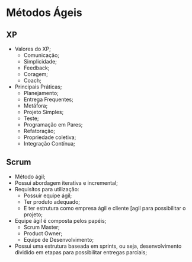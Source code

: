 # Métodos Ágeis

## XP
- Valores do XP;
  - Comunicação;
  - Simplicidade;
  - Feedback;
  - Coragem;
  - Coach;
- Principais Práticas;
  - Planejamento;
  - Entrega Frequentes;
  - Metáfora;
  - Projeto Simples;
  - Teste;
  - Programação em Pares;
  - Refatoração;
  - Propriedade coletiva;
  - Integração Contínua;
  
## Scrum
- Método ágil;
- Possui abordagem iterativa e incremental;
- Requisítos para utilização:
	- Possuir equipe ágil;
	- Ter produto adequado;
	- E ter estrutura como empresa ágil e cliente [agil para possibilitar o projeto;
- Equipe ágil é composta pelos papéis;
	- Scrum Master;
	- Product Owner;
	- Equipe de Desenvolvimento;
- Possui uma estrutura baseada em sprints, ou seja, desenvolvimento dividido em etapas
para possibilitar entregas parciais;
